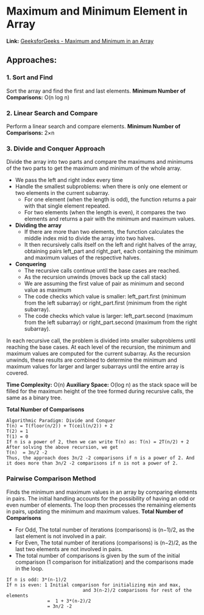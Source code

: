 # Maximum and Minimum Element in Array

**Link:** [GeeksforGeeks - Maximum and Minimum in an Array](https://www.geeksforgeeks.org/maximum-and-minimum-in-an-array/)

## Approaches:

### 1. Sort and Find
Sort the array and find the first and last elements.
**Minimum Number of Comparisons:** O(n log n)

### 2. Linear Search and Compare
Perform a linear search and compare elements.
**Minimum Number of Comparisons:** 2×n

### 3. Divide and Conquer Approach
Divide the array into two parts and compare the maximums and minimums of the two parts to get the maximum and minimum of the whole array.

- We pass the left and right index every time
- Handle the smallest subproblems: when there is only one element or two elements in the current subarray.
	- For one element (when the length is odd), the function returns a pair with that single element repeated.
	- For two elements (when the length is even), it compares the two elements and returns a pair with the minimum and maximum values.
- **Dividing the array**
	- If there are more than two elements, the function calculates the middle index mid to divide the array into two halves.
	- It then recursively calls itself on the left and right halves of the array, obtaining pairs left_part and right_part, each containing the minimum and maximum values of the respective halves.
- **Conquering**
	- The recursive calls continue until the base cases are reached.
	- As the recursion unwinds (moves back up the call stack)
	- We are assuming the first value of pair as minimum and second value as maximum
	- The code checks which value is smaller: left_part.first (minimum from the left subarray) or right_part.first (minimum from the right subarray).
	- The code checks which value is larger: left_part.second (maximum from the left subarray) or right_part.second (maximum from the right subarray).

In each recursive call, the problem is divided into smaller subproblems until reaching the base cases. At each level of the recursion, the minimum and maximum values are computed for the current subarray. As the recursion unwinds, these results are combined to determine the minimum and maximum values for larger and larger subarrays until the entire array is covered.

**Time Complexity:** O(n)
**Auxiliary Space:** O(log n) as the stack space will be filled for the maximum height of the tree formed during recursive calls, the same as a binary tree.

**Total Number of Comparisons**
```hash
Algorithmic Paradigm: Divide and Conquer 
T(n) = T(floor(n/2)) + T(ceil(n/2)) + 2
T(2) = 1
T(1) = 0
If n is a power of 2, then we can write T(n) as: T(n) = 2T(n/2) + 2
After solving the above recursion, we get 
T(n)  = 3n/2 -2
Thus, the approach does 3n/2 -2 comparisons if n is a power of 2. And it does more than 3n/2 -2 comparisons if n is not a power of 2.
```

### Pairwise Comparison Method
Finds the minimum and maximum values in an array by comparing elements in pairs. The initial handling accounts for the possibility of having an odd or even number of elements. The loop then processes the remaining elements in pairs, updating the minimum and maximum values.
**Total Number of Comparisons**
- For Odd, The total number of iterations (comparisons) is (n−1)/2, as the last element is not involved in a pair.
- For Even, The total number of iterations (comparisons) is (n−2)/2, as the last two elements are not involved in pairs.
- The total number of comparisons is given by the sum of the initial comparison (1 comparison for initialization) and the comparisons made in the loop.

```hash
If n is odd: 3*(n-1)/2  
If n is even: 1 Initial comparison for initializing min and max, 
							and 3(n-2)/2 comparisons for rest of the elements  
               =  1 + 3*(n-2)/2 
               = 3n/2 -2
```
